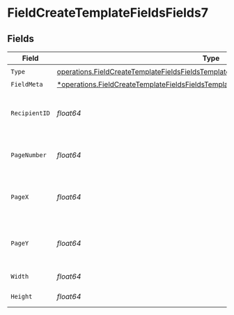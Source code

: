 # FieldCreateTemplateFieldsFields7


## Fields

| Field                                                                                                                                                                                           | Type                                                                                                                                                                                            | Required                                                                                                                                                                                        | Description                                                                                                                                                                                     |
| ----------------------------------------------------------------------------------------------------------------------------------------------------------------------------------------------- | ----------------------------------------------------------------------------------------------------------------------------------------------------------------------------------------------- | ----------------------------------------------------------------------------------------------------------------------------------------------------------------------------------------------- | ----------------------------------------------------------------------------------------------------------------------------------------------------------------------------------------------- |
| `Type`                                                                                                                                                                                          | [operations.FieldCreateTemplateFieldsFieldsTemplatesFieldsRequestRequestBody7Type](../../models/operations/fieldcreatetemplatefieldsfieldstemplatesfieldsrequestrequestbody7type.md)            | :heavy_check_mark:                                                                                                                                                                              | N/A                                                                                                                                                                                             |
| `FieldMeta`                                                                                                                                                                                     | [*operations.FieldCreateTemplateFieldsFieldsTemplatesFieldsRequestRequestBody7FieldMeta](../../models/operations/fieldcreatetemplatefieldsfieldstemplatesfieldsrequestrequestbody7fieldmeta.md) | :heavy_minus_sign:                                                                                                                                                                              | N/A                                                                                                                                                                                             |
| `RecipientID`                                                                                                                                                                                   | *float64*                                                                                                                                                                                       | :heavy_check_mark:                                                                                                                                                                              | The ID of the recipient to create the field for.                                                                                                                                                |
| `PageNumber`                                                                                                                                                                                    | *float64*                                                                                                                                                                                       | :heavy_check_mark:                                                                                                                                                                              | The page number the field will be on.                                                                                                                                                           |
| `PageX`                                                                                                                                                                                         | *float64*                                                                                                                                                                                       | :heavy_check_mark:                                                                                                                                                                              | The X coordinate of where the field will be placed.                                                                                                                                             |
| `PageY`                                                                                                                                                                                         | *float64*                                                                                                                                                                                       | :heavy_check_mark:                                                                                                                                                                              | The Y coordinate of where the field will be placed.                                                                                                                                             |
| `Width`                                                                                                                                                                                         | *float64*                                                                                                                                                                                       | :heavy_check_mark:                                                                                                                                                                              | The width of the field.                                                                                                                                                                         |
| `Height`                                                                                                                                                                                        | *float64*                                                                                                                                                                                       | :heavy_check_mark:                                                                                                                                                                              | The height of the field.                                                                                                                                                                        |